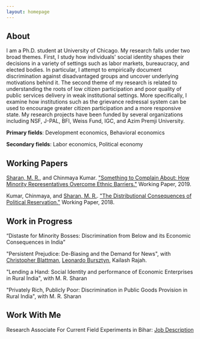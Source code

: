 ```yaml
---
layout: homepage
---
```


## About

I am a Ph.D. student at University of Chicago. My research falls under two broad themes. First, I study how individuals' social identity shapes their decisions in a variety of settings such as labor markets, bureaucracy, and elected bodies. In particular, I attempt to empirically document discrimination against disadvantaged groups and uncover underlying motivations behind it. The second theme of my research is related to understanding the roots of low citizen participation and poor quality of public services delivery in weak institutional settings. More specifically, I examine how institutions such as the grievance redressal system can be used to encourage greater citizen participation and a more responsive state. My research projects have been funded by several organizations including NSF, J-PAL, BFI, Weiss Fund, IGC, and Azim Premji University. 

**Primary fields**: Development economics, Behavioral economics

**Secondary fields**: Labor economics, Political economy

## Working Papers

[Sharan, M. R.](https://www.mrsharan.com/), and Chinmaya Kumar. ["Something to Complain About: How Minority Representatives Overcome Ethnic Barriers."](/research/complain.pdf) Working Paper, 2019.

Kumar, Chinmaya, and [Sharan, M. R.](https://www.mrsharan.com/). ["The Distributional Consequences of Political Reservation."](/research/reservation.pdf) Working Paper, 2018.

## Work in Progress

“Distaste for Minority Bosses: Discrimination from Below and its Economic Consequences in India” 

"Persistent Prejudice: De-Biasing and the Demand for News", with [Christopher Blattman](https://chrisblattman.com/), [Leonardo Bursztyn](https://home.uchicago.edu/bursztyn/index.html), Kailash Rajah. 

"Lending a Hand: Social Identity and performance of Economic Enterprises in Rural India", with M. R. Sharan

"Privately Rich, Publicly Poor: Discrimination in Public Goods Provision in Rural India", with M. R. Sharan

## Work With Me

Research Associate For Current Field Experiments in Bihar: [Job Description](/research/Job_ad_BFE2021.pdf)

